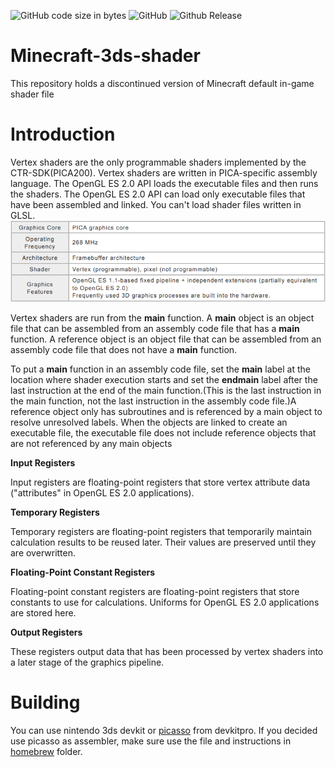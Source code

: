 ![GitHub code size in bytes](https://img.shields.io/github/languages/code-size/ENDERMANYK/Minecraft-3ds-shader?style=for-the-badge)
![GitHub](https://img.shields.io/github/license/ENDERMANYK/Minecraft-3ds-shader?style=for-the-badge)
![Github Release](https://img.shields.io/github/downloads/ENDERMANYK/Minecraft-3ds-shader/total?style=for-the-badge)

# Minecraft-3ds-shader

This repository holds a discontinued version of Minecraft default in-game shader file

# Introduction

Vertex shaders are the only programmable shaders implemented by the CTR-SDK(PICA200). Vertex shaders are written in PICA-specific assembly language. The OpenGL ES 2.0 API loads the executable files and then runs the shaders. The OpenGL ES 2.0 API can load only executable files that have been assembled and linked. You can't load shader files written in GLSL.
![GPU](image/GPU.png)

Vertex shaders are run from the **main** function. A **main** object is an object file that can be assembled from an assembly code file that has a **main** function. A reference object is an object file that can be assembled from an assembly code file that does not have a **main** function.

To put a **main** function in an assembly code file, set the **main** label at the location where shader execution starts and set the **endmain** label after the last instruction at the end of the main function.(This is the last instruction in the main function, not the last instruction in the assembly code file.)A reference object only has subroutines and is referenced by a main object to resolve unresolved labels. When the objects are linked to create an executable file, the executable file does not include reference objects that are not referenced by any main objects

**Input Registers**

Input registers are floating-point registers that store vertex attribute data ("attributes" in OpenGL ES 2.0 applications).

**Temporary Registers**

Temporary registers are floating-point registers that temporarily maintain calculation results to be reused later. Their values are preserved until they are overwritten.

**Floating-Point Constant Registers**

Floating-point constant registers are floating-point registers that store constants to use for calculations. Uniforms for OpenGL ES 2.0 applications are stored here.

**Output Registers**

These registers output data that has been processed by vertex shaders into a later stage of the graphics pipeline.

# Building
You can use nintendo 3ds devkit or [picasso](https://github.com/devkitPro/picasso) from devkitpro. If you decided use picasso as assembler, make sure use the file and instructions in [homebrew](https://github.com/ENDERMANYK/Minecraft-3ds-shader/blob/main/homebrew/README.md) folder.
